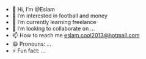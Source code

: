- 👋 Hi, I’m @Eslam
- 👀 I’m interested in football and money
- 🌱 I’m currently learning freelance 
- 💞️ I’m looking to collaborate on ...
- 📫 How to reach me eslam.cool2013@hotmail.com
- 😄 Pronouns: ...
- ⚡ Fun fact: ...

<!---
Eslam0100/Eslam0100 is a ✨ special ✨ repository because its `README.md` (this file) appears on your GitHub profile.
You can click the Preview link to take a look at your changes.
--->
